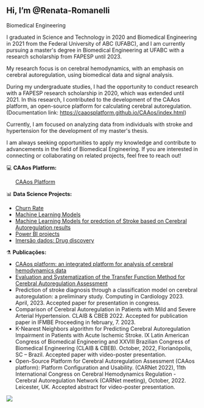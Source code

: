 ## Hi, I’m @Renata-Romanelli

Biomedical Engineering

I graduated in Science and Technology in 2020 and Biomedical Engineering in 2021 from the Federal University of ABC (UFABC), and I am currently pursuing a master's degree in Biomedical Engineering at UFABC with a research scholarship from FAPESP until 2023.

My research focus is on cerebral hemodynamics, with an emphasis on cerebral autoregulation, using biomedical data and signal analysis.

During my undergraduate studies, I had the opportunity to conduct research with a FAPESP research scholarship in 2020, which was extended until 2021. In this research, I contributed to the development of the CAAos platform, an open-source platform for calculating cerebral autoregulation. (Documentation link: https://caaosplatform.github.io/CAAos/index.html)

Currently, I am focused on analyzing data from individuals with stroke and hypertension for the development of my master's thesis.

I am always seeking opportunities to apply my knowledge and contribute to advancements in the field of Biomedical Engineering. If you are interested in connecting or collaborating on related projects, feel free to reach out!

💻 **CAAos Platform:**
<ul>
     <a href="https://github.com/Renata-Romanelli/CAAos-Platform">CAAos Platform</a>
</ul>

📊 **Data Science Projects:**

<ul>
  <li><a href="https://github.com/Renata-Romanelli/Challenge_Churn_rate">Churn Rate</a></li>
  <li><a href="https://github.com/Renata-Romanelli/Modelos_Machine_Learning">Machine Learning Models</a></li>
  <li><a href="https://github.com/Renata-Romanelli/ML_stroke_prediction">Machine Learning Models for predction of Stroke based on Cerebral Autoregulation results</a></li>   
  <li><a href="https://github.com/Renata-Romanelli/Power-BI">Power BI projects</a></li>
  <li><a href="https://github.com/Renata-Romanelli/Data_immersion_drug_discovery">Imersão dados: Drug discovery</a></li>
</ul>


⚗ **Publicações:**
<ul>
  <li><a href="https://pubmed.ncbi.nlm.nih.gov/34134102/">CAAos platform: an integrated platform for analysis of cerebral hemodynamics data</a></li>
  <li><a href="https://link.springer.com/chapter/10.1007/978-3-030-70601-2_238">Evaluation and Systematization of the Transfer Function Method for Cerebral Autoregulation Assessment</a></li>
     <li>Prediction of stroke diagnosis through a classification model on cerebral autoregulation: a preliminary study. Computing in Cardiology 2023. April, 2023. Accepted paper for presentation in congress. </a></li>
      <li>Comparison of Cerebral Autoregulation in Patients with Mild and Severe Arterial Hypertension. CLAIB & CBEB 2022. Accepted for publication paper in IFMBE Proceeding in february, 7. 2023.   </a></li>
      <li>K-Nearest Neighbors algorithm for Predicting Cerebral Autoregulation Impairment in Patients with Acute Ischemic Stroke. IX Latin American Congress of Biomedical Engineering and XXVIII Brazilian Congress of Biomedical Engineering (CLAIB & CBEB). October, 2022, Florianópolis, SC – Brazil. Accepted paper with  video-poster presentation.
 </a></li>
     <li>Open-Source Platform for Cerebral Autoregulation Assessment (CAAos platform): Platform Configuration and Usability. (CARNet 2022), 11th International Congress on Cerebral Hemodynamics Regulation - Cerebral Autoregulation Network (CARNet meeting), October, 2022. Leicester, UK. Accepted abstract for video-poster presentation.
 </a></li>
</ul>

<div> 
  <a href = "mailto:reromanelli.c@gmail.com"><img src="https://img.shields.io/badge/-Gmail-%23333?style=for-the-badge&logo=gmail&logoColor=white" target="_blank"></a>
  
</div>

